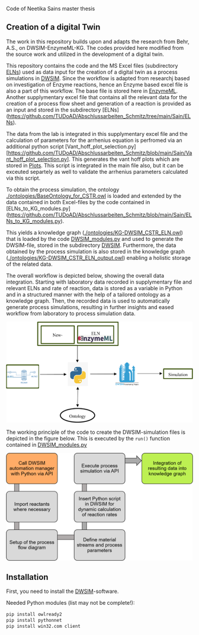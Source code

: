 Code of Neetika Sains master thesis

## Creation of a digital Twin 

The work in this repository builds upon and adapts the research from Behr, A.S., on DWSIM-EnzymeML-KG. The codes provided here modified from the source work and utilized in the development of a digital twin.


This repository contains the code and the MS Excel files (subdirectory [ELNs](https://github.com/TUDoAD/Abschlussarbeiten_Schmitz/tree/main/Sain/ELNs)) used as data input for the creation of a digital twin as a process simulations in [DWSIM](https://dwsim.org).
Since the workflow is adapted from researchj based on investigation of Enzyme reactions, hence an Enzyme based excel file is also a part of this workflow. The base file is stored here in [EnzymeML](https://enzymeml.github.io/services/).  
Another supplymentary excel file that contains all the relevant data for the creation of a process flow sheet and generation of a reaction is provided as an input and stored in the subdirectory [ELNs] (https://github.com/TUDoAD/Abschlussarbeiten_Schmitz/tree/main/Sain/ELNs). 

The data from the lab is integrated in this supplymentary excel file and the calculation of parameters for the arrhenius equation is perfromed via an additional python script [Vant_hoff_plot_selection.py] [https://github.com/TUDoAD/Abschlussarbeiten_Schmitz/blob/main/Sain/Vant_hoff_plot_selection.py]. This generates the vant hoff plots which are stored in [Plots](https://github.com/TUDoAD/Abschlussarbeiten_Schmitz/tree/main/Sain/Plots). 
This script is integrated in the main file also, but it can be exceuted separtely as well to validate the arrhenius parameters calculated via this script. 

To obtain the process simulation, the ontology [./ontologies/BaseOntology_for_CSTR.owl](https://github.com/TUDoAD/Abschlussarbeiten_Schmitz/blob/main/Sain/ontologies/BaseOntology_for_CSTR.owl) is loaded and extended by the data contained in both Excel-files by the code contained in [ELNs_to_KG_modules.py]
(https://github.com/TUDoAD/Abschlussarbeiten_Schmitz/blob/main/Sain/ELNs_to_KG_modules.py).

This yields a knowledge graph ([./ontologies/KG-DWSIM_CSTR_ELN.owl](https://github.com/TUDoAD/Abschlussarbeiten_Schmitz/blob/main/Sain/ontologies/KG-DWSIM_CSTR_ELN.owl)) that is loaded by the code [DWSIM_modules.py](https://github.com/TUDoAD/Abschlussarbeiten_Schmitz/blob/main/Sain/DWSIM_modules.py) and used to generate the DWSIM-file, stored in the subdirectory [DWSIM](https://github.com/TUDoAD/Abschlussarbeiten_Schmitz/tree/main/Sain/DWSIM).
Furthermore, the data obtained by the process simulation is also stored in the knowledge graph ([./ontologies/KG-DWSIM_CSTR_ELN_output.owl](https://github.com/TUDoAD/Abschlussarbeiten_Schmitz/blob/main/Sain/ontologies/KG-DWSIM_CSTR_ELN_output.owl)) enabling a holistic storage of the related data.

The overall workflow is depicted below, showing the overall data integration. Starting with laboratory data recorded in supplymentary file and relevant ELNs and rate of reaction, data is stored as a variable in Python and in a structured manner with the help of a tailored ontology as a knowledge graph. 
Then, the recorded data is used to automatically generate process simulations, resulting in further insights and eased workflow from laboratory to process simulation data. 

<img src="https://github.com/TUDoAD/Abschlussarbeiten_Schmitz/blob/main/Sain/Image/Picture1.png" alt="Image error" width="700">


The working principle of the code to create the DWSIM-simulation files is depicted in the figure below. This is executed by the `run()` function contained in [DWSIM_modules.py](https://github.com/TUDoAD/Abschlussarbeiten_Schmitz/blob/main/Sain/DWSIM_modules.py)


<img src="https://github.com/TUDoAD/Abschlussarbeiten_Schmitz/blob/main/Sain/Image/FigureB.png" alt="Image error" width="600">



## Installation
First, you need to install the [DWSIM](https://dwsim.org)-software. 

Needed Python modules (list may not be complete!):
```
pip install owlready2
pip install pythonnet
pip install win32.com client
```

